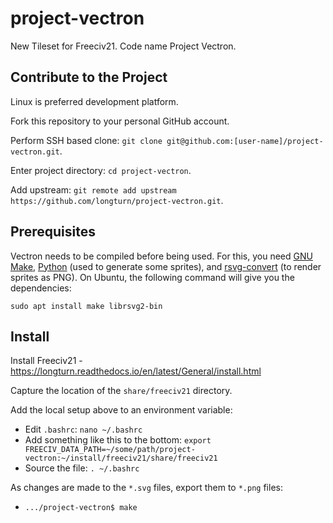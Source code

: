 # project-vectron
New Tileset for Freeciv21. Code name Project Vectron.

## Contribute to the Project

Linux is preferred development platform.

Fork this repository to your personal GitHub account.

Perform SSH based clone: `git clone git@github.com:[user-name]/project-vectron.git`.

Enter project directory: `cd project-vectron`.

Add upstream: `git remote add upstream https://github.com/longturn/project-vectron.git`.

## Prerequisites

Vectron needs to be compiled before being used. For this, you need [GNU Make](https://www.gnu.org/software/make/), [Python](https://www.python.org/) (used to generate some sprites), and [rsvg-convert](https://gitlab.gnome.org/GNOME/librsvg/-/tree/main/) (to render sprites as PNG). On Ubuntu, the following command will give you the dependencies:

    sudo apt install make librsvg2-bin


## Install

Install Freeciv21 - https://longturn.readthedocs.io/en/latest/General/install.html

Capture the location of the `share/freeciv21` directory.

Add the local setup above to an environment variable:

* Edit `.bashrc`: `nano ~/.bashrc`
* Add something like this to the bottom: `export FREECIV_DATA_PATH=~/some/path/project-vectron:~/install/freeciv21/share/freeciv21`
* Source the file: `. ~/.bashrc`

As changes are made to the `*.svg` files, export them to `*.png` files:

* `.../project-vectron$ make`
